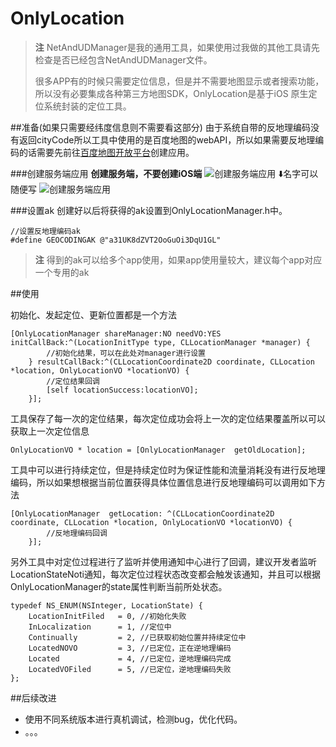 # OnlyLocation

> **注** NetAndUDManager是我的通用工具，如果使用过我做的其他工具请先检查是否已经包含NetAndUDManager文件。
> 
> 很多APP有的时候只需要定位信息，但是并不需要地图显示或者搜索功能，所以没有必要集成各种第三方地图SDK，OnlyLocation是基于iOS 原生定位系统封装的定位工具。

##准备(如果只需要经纬度信息则不需要看这部分)
由于系统自带的反地理编码没有返回cityCode所以工具中使用的是百度地图的webAPI，所以如果需要反地理编码的话需要先前往[百度地图开放平台](http://lbsyun.baidu.com/apiconsole/key)创建应用。

###创建服务端应用
**创建服务端，不要创建iOS端**
![创建服务端应用](http://p1.bqimg.com/567571/79ca93abde88ce08.png)
⬇️名字可以随便写
![创建服务端应用](http://p1.bqimg.com/567571/dedc12e9f135a489.png)

###设置ak
创建好以后将获得的ak设置到OnlyLocationManager.h中。

```objc
//设置反地理编码ak
#define GEOCODINGAK @"a31UK8dZVT2OoGuOi3DqU1GL"
```

>  **注** 得到的ak可以给多个app使用，如果app使用量较大，建议每个app对应一个专用的ak

##使用

初始化、发起定位、更新位置都是一个方法

```objc
[OnlyLocationManager shareManager:NO needVO:YES initCallBack:^(LocationInitType type, CLLocationManager *manager) {
        //初始化结果，可以在此处对manager进行设置
    } resultCallBack:^(CLLocationCoordinate2D coordinate, CLLocation *location, OnlyLocationVO *locationVO) {
    	//定位结果回调
        [self locationSuccess:locationVO];
    }];
```

工具保存了每一次的定位结果，每次定位成功会将上一次的定位结果覆盖所以可以获取上一次定位信息

```objc
OnlyLocationVO * location = [OnlyLocationManager  getOldLocation];
```
工具中可以进行持续定位，但是持续定位时为保证性能和流量消耗没有进行反地理编码，所以如果想根据当前位置获得具体位置信息进行反地理编码可以调用如下方法

```objc
[OnlyLocationManager  getLocation: ^(CLLocationCoordinate2D coordinate, CLLocation *location, OnlyLocationVO *locationVO) {
        //反地理编码回调
    }];
```

另外工具中对定位过程进行了监听并使用通知中心进行了回调，建议开发者监听LocationStateNoti通知，每次定位过程状态改变都会触发该通知，并且可以根据OnlyLocationManager的state属性判断当前所处状态。

```objc
typedef NS_ENUM(NSInteger, LocationState) {
    LocationInitFiled   = 0, //初始化失败
    InLocalization      = 1, //定位中
    Continually         = 2, //已获取初始位置并持续定位中
    LocatedNOVO         = 3, //已定位，正在逆地理编码
    Located             = 4, //已定位，逆地理编码完成
    LocatedVOFiled      = 5, //已定位，逆地理编码失败
};
```

##后续改进
- 使用不同系统版本进行真机调试，检测bug，优化代码。
- 。。。
